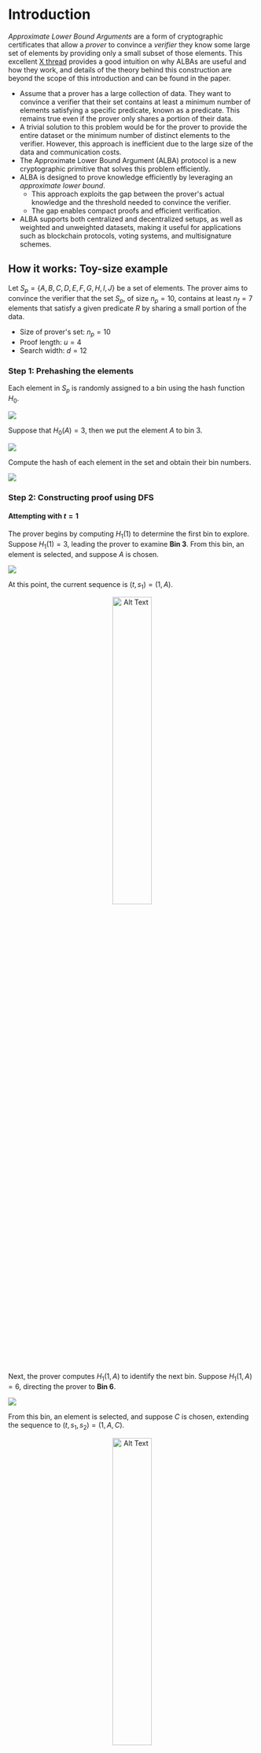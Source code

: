# Introduction

_Approximate Lower Bound Arguments_ are a form of cryptographic certificates that allow a _prover_ to convince a _verifier_ they know some large set of elements by providing only a small subset of those elements. 
This excellent [X thread](https://x.com/Quantumplation/status/1783188333046255997) provides a good intuition on why ALBAs are useful and how they work, and details of the theory behind this construction are beyond the scope of this introduction and can be found in the paper.

- Assume that a prover has a large collection of data. They want to convince a verifier that their set contains at least a minimum number of elements satisfying a specific predicate, known as a predicate. This remains true even if the prover only shares a portion of their data.
- A trivial solution to this problem would be for the prover to provide the entire dataset or the minimum number of distinct elements to the verifier. However, this approach is inefficient due to the large size of the data and communication costs.
- The Approximate Lower Bound Argument (ALBA) protocol is a new cryptographic primitive that solves this problem efficiently.
- ALBA is designed to prove knowledge efficiently by leveraging an *approximate lower bound*.
    - This approach exploits the gap between the prover's actual knowledge and the threshold needed to convince the verifier.
    - The gap enables compact proofs and efficient verification.
- ALBA supports both centralized and decentralized setups, as well as weighted and unweighted datasets, making it useful for applications such as blockchain protocols, voting systems, and multisignature schemes.



## How it works: Toy-size example

Let $S_p = \{ A, B, C, D, E, F, G, H, I, J \}$ be a set of elements.
The prover aims to convince the verifier that the set $S_p$, of size $n_p = 10$, contains at least $n_f = 7$ elements that satisfy a given predicate $R$ by sharing a small portion of the data.

- Size of prover's set: $n_p = 10$ 
- Proof length: $u = 4$
- Search width: $d = 12$

### Step 1: Prehashing the elements
Each element in $S_p$ is randomly assigned to a bin using the hash function $H_0$.

![](img/empty-bins.png)

Suppose that $H_0(A) = 3$, then we put the element $A$ to bin $3$.

![](img/assign-a.png)

Compute the hash of each element in the set and obtain their bin numbers.

![](img/filled-bins.png)


### Step 2: Constructing proof using DFS
#### Attempting with $t = 1$
The prover begins by computing $H_1(1)$ to determine the first bin to explore. 
Suppose $H_1(1) = 3$, leading the prover to examine **Bin 3**. 
From this bin, an element is selected, and suppose $A$ is chosen. 

![](img/t11.png)

At this point, the current sequence is $(t, s_1) = (1, A)$.

<p align="center">
  <img src="img/proof-11.png" alt="Alt Text" style="width:40%;">
</p>

Next, the prover computes $H_1(1, A)$ to identify the next bin. 
Suppose $H_1(1, A) = 6$, directing the prover to **Bin 6**. 

![](img/t12.png)

From this bin, an element is selected, and suppose $C$ is chosen, extending the sequence to $(t, s_1, s_2) = (1, A, C)$.

<p align="center">
  <img src="img/proof-12.png" alt="Alt Text" style="width:40%;">
</p>

Continuing the process, the prover computes $H_1(1, A, C)$ to find the next bin. 
Suppose $H_1(1, A, C) = 9$, directing the prover to **Bin 9**. 

![](img/t13.png)

However, **Bin 9 is empty**, meaning there is no valid extension for this sequence. 
As a result, the prover **backtracks and attempts $t = 2$** instead.

#### Attempting with $t = 2$
The prover begins by computing $H_1(2)$ to determine the first bin to explore. 
Suppose $H_1(2) = 8$, leading the prover to examine **Bin 8**. 

![](img/t21.png)

From this bin, an element is selected, and suppose $B$ is chosen. 
At this point, the current sequence is $(t, s_1) = (2, B)$.

<p align="center">
  <img src="img/proof-21.png" alt="Alt Text" style="width:40%;">
</p>

Next, the prover computes $H_1(2, B)$ to identify the next bin. 
Suppose $H_1(2, B) = 5$, directing the prover to **Bin 5**. 

![](img/t22.png)

From this bin, an element is selected, and suppose $G$ is chosen, extending the sequence to $(t, s_1, s_2) = (2, B, G)$.

<p align="center">
  <img src="img/proof-22.png" alt="Alt Text" style="width:40%;">
</p>

Continuing the process, the prover computes $H_1(2, B, G)$ to find the next bin. 
Suppose $H_1(2, B, G) = 10$, directing the prover to **Bin 10**. 

![](img/t23.png)

From this bin, $E$ is selected, updating the sequence to $(t, s_1, s_2, s_3) = (2, B, G, E)$.

<p align="center">
  <img src="img/proof-23.png" alt="Alt Text" style="width:40%;">
</p>

Finally, the prover computes $H_1(2, B, G, E)$ to determine the next bin. 
Suppose $H_1(2, B, G, E) = 11$, leading to **Bin 11**, which contains multiple elements. 

![](img/t24.png)

The prover selects $H$, completing the sequence as $(t, s_1, s_2, s_3, s_4) = (2, B, G, E, H)$.

<p align="center">
  <img src="img/proof-24.png" alt="Alt Text" style="width:40%;">
</p>


### Step 3: Final proof selection
- After reaching a tuple of length $u = 4$:

<p align="center">
  <img src="img/proof.png" alt="Alt Text" style="width:40%;">
</p>

- Compute $H_2(2, B, G, E, H)$.
  - If $H_2$ returns **1**, this tuple is **valid**, and we output it as the proof.
  - If not, we backtrack and try another sequence.


### Step 4: Verifier checks the proof
The verifier checks the proof by ensuring that each step follows the binning structure and that the mappings determined by $H_1$ correctly match the prehashed bins. 
Additionally, the verifier validates the final tuple using $H_2$. 

If $H_2(2, B, G, E, H) = 1$, the proof is **accepted**.

